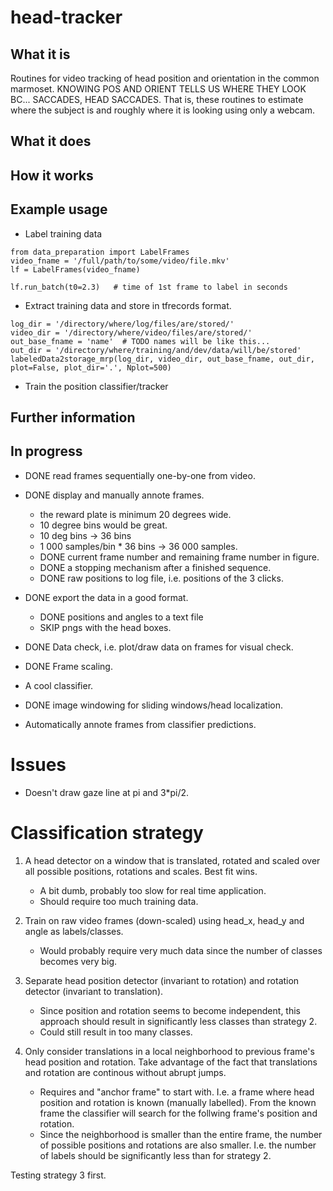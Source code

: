 # head-tracker

## What it is
Routines for video tracking of head position and orientation in the common marmoset. KNOWING POS AND ORIENT TELLS US WHERE THEY LOOK BC... SACCADES, HEAD SACCADES. That is, these routines to estimate where the subject is and roughly where it is looking using only a webcam.

## What it does

## How it works

## Example usage
- Label training data
```
from data_preparation import LabelFrames
video_fname = '/full/path/to/some/video/file.mkv'
lf = LabelFrames(video_fname)

lf.run_batch(t0=2.3)   # time of 1st frame to label in seconds
```
- Extract training data and store in tfrecords format.
```
log_dir = '/directory/where/log/files/are/stored/'
video_dir = '/directory/where/video/files/are/stored/'
out_base_fname = 'name'  # TODO names will be like this...
out_dir = '/directory/where/training/and/dev/data/will/be/stored'
labeledData2storage_mrp(log_dir, video_dir, out_base_fname, out_dir, plot=False, plot_dir='.', Nplot=500)
```
- Train the position classifier/tracker


## Further information

## In progress
- DONE read frames sequentially one-by-one from video.
- DONE display and manually annote frames.

    * the reward plate is minimum 20 degrees wide.
    * 10 degree bins would be great.
    * 10 deg bins -> 36 bins
    * 1 000 samples/bin * 36 bins -> 36 000 samples.
    * DONE current frame number and remaining frame number in figure.
    * DONE a stopping mechanism after a finished sequence.
    * DONE raw positions to log file, i.e. positions of the 3 clicks.
- DONE export the data in a good format.
    * DONE positions and angles to a text file
    * SKIP pngs with the head boxes.
- DONE Data check, i.e. plot/draw data on frames for visual check.
- DONE Frame scaling.
- A cool classifier.
- DONE image windowing for sliding windows/head localization.
- Automatically annote frames from classifier predictions.

# Issues
- Doesn't draw gaze line at pi and 3*pi/2.

# Classification strategy
1. A head detector on a window that is translated, rotated and scaled over all
   possible positions, rotations and scales. Best fit wins.
    - A bit dumb, probably too slow for real time application.
    - Should require too much training data.
    
2. Train on raw video frames (down-scaled) using head_x, head_y and angle as
   labels/classes.
    - Would probably require very much data since the number of classes becomes
      very big.

3. Separate head position detector (invariant to rotation) and 
   rotation detector (invariant to translation).
    - Since position and rotation seems to become independent, this approach 
      should result in significantly less classes than strategy 2.
    - Could still result in too many classes.

4. Only consider translations in a local neighborhood to previous frame's
   head position and rotation. Take advantage of the fact that translations
   and rotation are continous without abrupt jumps.
    - Requires and "anchor frame" to start with. I.e. a frame where
      head position and rotation is known (manually labelled). From the known
      frame the classifier will search for the follwing frame's position and
      rotation.
    - Since the neighborhood is smaller than the entire frame, the number
      of possible positions and rotations are also smaller. I.e. the number
      of labels should be significantly less than for strategy 2.

Testing strategy 3 first.


